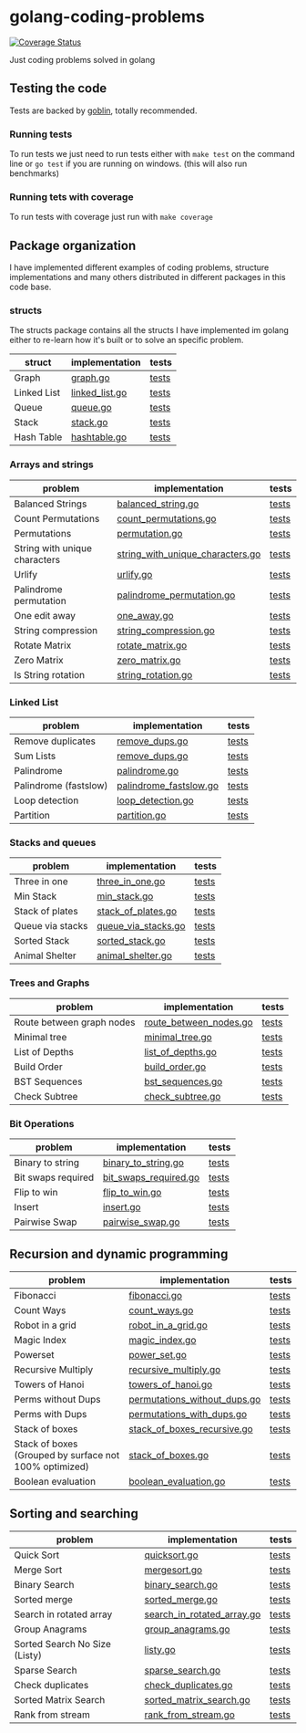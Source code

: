 # golang-coding-problems

[![Coverage Status](https://coveralls.io/repos/github/donreno/golang-coding-problems/badge.svg?branch=main)](https://coveralls.io/github/donreno/golang-coding-problems?branch=main)

Just coding problems solved in golang

## Testing the code
Tests are backed by [goblin](https://github.com/franela/goblin), totally recommended.

### Running tests
To run tests we just need to run tests either with `make test` on the command line or `go test` if you are running on windows. (this will also run benchmarks)

### Running tets with coverage
To run tests with coverage just run with `make coverage`

## Package organization
I have implemented different examples of coding problems, structure implementations and many others distributed in different packages in this code base.

### structs
The structs package contains all the structs I have implemented im golang either to re-learn how it's built or to solve an specific problem.

| struct | implementation | tests |
| --- | --- | --- | 
| Graph | [graph.go](internal/structs/graph.go) | [tests](internal/structs/graph_test.go) |
| Linked List | [linked_list.go](internal/structs/linked_list.go) | [tests](internal/structs/linked_list_test.go) |
| Queue | [queue.go](internal/structs/queue.go) | [tests](internal/structs/queue_test.go) |
| Stack | [stack.go](internal/structs/stack.go) | [tests](internal/structs/stack_test.go) |
| Hash Table | [hashtable.go](internal/structs/hashtable.go) | [tests](internal/structs/hashtable_test.go) |


### Arrays and strings

| problem | implementation | tests |
| --- | --- | --- |
| Balanced Strings | [balanced_string.go](internal/arrays/balanced_string.go) | [tests](internal/arrays/balanced_string_test.go) |
| Count Permutations | [count_permutations.go](internal/arrays/count_permutations.go) | [tests](internal/arrays/count_permutations_test.go) |
| Permutations | [permutation.go](internal/arrays/permutation.go) | [tests](internal/arrays/permutation_test.go) |
| String with unique characters | [string_with_unique_characters.go](internal/arrays/string_with_unique_characters.go) | [tests](internal/arrays/string_with_unique_characters_test.go) |
| Urlify | [urlify.go](internal/arrays/urlify.go) | [tests](internal/arrays/urlify_test.go) |
| Palindrome permutation | [palindrome_permutation.go](internal/arrays/palindrome_permutation.go) | [tests](internal/arrays/palindrome_permutation_test.go) |
| One edit away | [one_away.go](internal/arrays/one_away.go) | [tests](internal/arrays/one_away_test.go) |
| String compression | [string_compression.go](internal/arrays/string_compression.go) | [tests](internal/arrays/string_compression_test.go) |
| Rotate Matrix | [rotate_matrix.go](internal/arrays/rotate_matrix.go) | [tests](internal/arrays/rotate_matrix_test.go) |
| Zero Matrix | [zero_matrix.go](internal/arrays/zero_matrix.go) | [tests](internal/arrays/zero_matrix_test.go) |
| Is String rotation | [string_rotation.go](internal/arrays/string_rotation.go) | [tests](internal/arrays/string_rotation_test.go) |

### Linked List

| problem | implementation | tests |
| --- | --- | --- |
| Remove duplicates | [remove_dups.go](internal/linkedlist/remove_dups.go) | [tests](internal/linkedlist/remove_dups_test.go) |
| Sum Lists | [remove_dups.go](internal/linkedlist/sum_lists.go) | [tests](internal/linkedlist/sum_lists_test.go) |
| Palindrome | [palindrome.go](internal/linkedlist/palindrome.go) | [tests](internal/linkedlist/palindrome_test.go) |
| Palindrome (fastslow) | [palindrome_fastslow.go](internal/linkedlist/palindrome_fastslow.go) | [tests](internal/linkedlist/palindrome_fastslow_test.go) |
| Loop detection | [loop_detection.go](internal/linkedlist/loop_detection.go) | [tests](internal/linkedlist/loop_detection_test.go) |
| Partition | [partition.go](internal/linkedlist/partition.go) | [tests](internal/linkedlist/partition_test.go) |


### Stacks and queues

| problem | implementation | tests |
| --- | --- | --- |
| Three in one | [three_in_one.go](internal/stacks/three_in_one.go) | [tests](internal/stacks/three_in_one_test.go) |
| Min Stack | [min_stack.go](internal/stacks/min_stack.go) | [tests](internal/stacks/min_stack_test.go) |
| Stack of plates | [stack_of_plates.go](internal/stacks/stack_of_plates.go) | [tests](internal/stacks/stack_of_plates_test.go) |
| Queue via stacks | [queue_via_stacks.go](internal/stacks/queue_via_stacks.go) | [tests](internal/stacks/queue_via_stacks_test.go) |
| Sorted Stack | [sorted_stack.go](internal/stacks/sorted_stack.go) | [tests](internal/stacks/sorted_stack_test.go) |
| Animal Shelter | [animal_shelter.go](internal/stacks/animal_shelter.go) | [tests](internal/stacks/animal_shelter_test.go) |

### Trees and Graphs

| problem | implementation | tests |
| --- | --- | --- |
| Route between graph nodes | [route_between_nodes.go](internal/graphsntrees/route_between_nodes.go) | [tests](internal/graphsntrees/route_between_nodes_test.go) |
| Minimal tree | [minimal_tree.go](internal/graphsntrees/minimal_tree.go) | [tests](internal/graphsntrees/minimal_tree_test.go) |
| List of Depths | [list_of_depths.go](internal/graphsntrees/list_of_depths.go) | [tests](internal/graphsntrees/list_of_depths_test.go) |
| Build Order | [build_order.go](internal/graphsntrees/build_order.go) | [tests](internal/graphsntrees/build_order_test.go) |
| BST Sequences | [bst_sequences.go](internal/graphsntrees/bst_sequences.go) | [tests](internal/graphsntrees/bst_sequences_test.go) |
| Check Subtree | [check_subtree.go](internal/graphsntrees/check_subtree.go) | [tests](internal/graphsntrees/check_subtree_test.go) |

### Bit Operations

| problem | implementation | tests |
| --- | --- | --- |
| Binary to string  | [binary_to_string.go](internal/bits/binary_to_string.go) | [tests](internal/bits/binary_to_string_test.go) |
| Bit swaps required | [bit_swaps_required.go](internal/bits/bit_swaps_required.go) | [tests](internal/bits/bit_swaps_required_test.go) |
| Flip to win | [flip_to_win.go](internal/bits/flip_to_win.go) | [tests](internal/bits/flip_to_win_test.go) |
| Insert | [insert.go](internal/bits/insert.go) | [tests](internal/bits/insert_test.go) |
| Pairwise Swap | [pairwise_swap.go](internal/bits/pairwise_swap.go) | [tests](internal/bits/pairwise_swap_test.go) |


## Recursion and dynamic programming

| problem | implementation | tests |
| --- | --- | --- |
| Fibonacci  | [fibonacci.go](internal/recursionndynamic/fibonacci.go) | [tests](internal/recursionndynamic/fibonacci_test.go) |
| Count Ways  | [count_ways.go](internal/recursionndynamic/count_ways.go) | [tests](internal/recursionndynamic/count_ways_test.go) |
| Robot in a grid  | [robot_in_a_grid.go](internal/recursionndynamic/robot_in_a_grid.go) | [tests](internal/recursionndynamic/robot_in_a_grid_test.go) |
| Magic Index  | [magic_index.go](internal/recursionndynamic/magic_index.go) | [tests](internal/recursionndynamic/magic_index_test.go) |
| Powerset  | [power_set.go](internal/recursionndynamic/power_set.go) | [tests](internal/recursionndynamic/power_set_test.go) |
| Recursive Multiply  | [recursive_multiply.go](internal/recursionndynamic/recursive_multiply.go) | [tests](internal/recursionndynamic/recursive_multiply_test.go) |
| Towers of Hanoi  | [towers_of_hanoi.go](internal/recursionndynamic/towers_of_hanoi.go) | [tests](internal/recursionndynamic/towers_of_hanoi_test.go) |
| Perms without Dups  | [permutations_without_dups.go](internal/recursionndynamic/permutations_without_dups.go) | [tests](internal/recursionndynamic/permutations_without_dups_test.go) |
| Perms with Dups  | [permutations_with_dups.go](internal/recursionndynamic/permutations_with_dups.go) | [tests](internal/recursionndynamic/permutations_with_dups_test.go) |
| Stack of boxes  | [stack_of_boxes_recursive.go](internal/recursionndynamic/stack_of_boxes_recursive.go) | [tests](internal/recursionndynamic/stack_of_boxes_recursive_test.go) |
| Stack of boxes (Grouped by surface not 100% optimized)  | [stack_of_boxes.go](internal/recursionndynamic/stack_of_boxes.go) | [tests](internal/recursionndynamic/stack_of_boxes_test.go) |
| Boolean evaluation  | [boolean_evaluation.go](internal/recursionndynamic/boolean_evaluation.go) | [tests](internal/recursionndynamic/boolean_evaluation_test.go) |

## Sorting and searching

| problem | implementation | tests |
| --- | --- | --- |
| Quick Sort  | [quicksort.go](internal/sorting/quicksort.go) | [tests](internal/sorting/quicksort_test.go) |
| Merge Sort  | [mergesort.go](internal/sorting/mergesort.go) | [tests](internal/sorting/mergesort_test.go) |
| Binary Search  | [binary_search.go](internal/sorting/binary_search.go) | [tests](internal/sorting/binary_search_test.go) |
| Sorted merge  | [sorted_merge.go](internal/sorting/sorted_merge.go) | [tests](internal/sorting/sorted_merge_test.go) |
| Search in rotated array  | [search_in_rotated_array.go](internal/sorting/search_in_rotated_array.go) | [tests](internal/sorting/search_in_rotated_array_test.go) |
| Group Anagrams  | [group_anagrams.go](internal/sorting/group_anagrams.go) | [tests](internal/sorting/group_anagrams_test.go) |
| Sorted Search No Size (Listy)  | [listy.go](internal/sorting/listy.go) | [tests](internal/sorting/listy_test.go) |
| Sparse Search  | [sparse_search.go](internal/sorting/sparse_search.go) | [tests](internal/sorting/sparse_search_test.go) |
| Check duplicates  | [check_duplicates.go](internal/sorting/check_duplicates.go) | [tests](internal/sorting/check_duplicates_test.go) |
| Sorted Matrix Search  | [sorted_matrix_search.go](internal/sorting/sorted_matrix_search.go) | [tests](internal/sorting/sorted_matrix_search_test.go) |
| Rank from stream  | [rank_from_stream.go](internal/sorting/rank_from_stream.go) | [tests](internal/sorting/rank_from_stream_test.go) |

